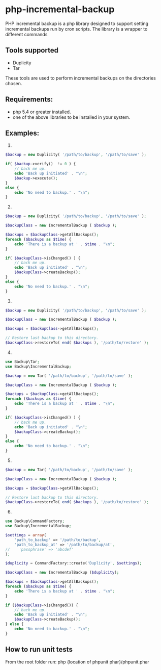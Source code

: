# php-incremental-backup

PHP incremental backup is a php library designed to support setting incremental backups run by cron scripts.
The library is a wrapper to different commands

Tools supported
---------------

* Duplicity
* Tar

These tools are used to perform incremental backups on the directories chosen.

Requirements:
-------------
* php 5.4 or greater installed.
* one of the above libraries to be installed in your system.

Examples:
---------

1)
```php
$backup = new Duplicity( '/path/to/backup', '/path/to/save' );

if( $backup->verify()  != 0 ) {
    // back me up.
    echo 'Back up initiated' . "\n";
    $backup->execute();
}
else {
    echo 'No need to backup.' . "\n";
}
```
2)
```php
$backup = new Duplicity( '/path/to/backup', '/path/to/save' );

$backupClass = new IncrementalBackup ( $backup );

$backups = $backupClass->getAllBackups();
foreach ($backups as $time) {
    echo 'There is a backup at ' . $time . "\n";
}

if( $backupClass->isChanged() ) {
    // back me up.
    echo 'Back up initiated' . "\n";
    $backupClass->createBackup();
}
else {
    echo 'No need to backup.' . "\n";
}
```
3)
```php
$backup = new Duplicity( '/path/to/backup', '/path/to/save' );

$backupClass = new IncrementalBackup ( $backup );

$backups = $backupClass->getAllBackups();

// Restore last backup to this directory.
$backupClass->restoreTo( end( $backups ), '/path/to/restore' );

```

4)
```php
use Backup\Tar;
use Backup\IncrementalBackup;

$backup = new Tar( '/path/to/backup', '/path/to/save' );

$backupClass = new IncrementalBackup ( $backup );

$backups = $backupClass->getAllBackups();
foreach ($backups as $time) {
    echo 'There is a backup at ' . $time . "\n";
}

if( $backupClass->isChanged() ) {
    // back me up.
    echo 'Back up initiated' . "\n";
    $backupClass->createBackup();
}
else {
    echo 'No need to backup.' . "\n";
}

```

5)
```php
$backup = new Tar( '/path/to/backup', '/path/to/save' );

$backupClass = new IncrementalBackup ( $backup );

$backups = $backupClass->getAllBackups();

// Restore last backup to this directory.
$backupClass->restoreTo( end( $backups ), '/path/to/restore' );

```

6)
```php
use Backup\CommandFactory;
use Backup\IncrementalBackup;

$settings = array(
    'path_to_backup' => '/path/to/backup',
    'path_to_backup_at' => '/path/to/backup/at',
//    'passphrase' => 'abcdef'
);

$duplicity = CommandFactory::create('Duplicity', $settings);

$backupClass = new IncrementalBackup ($duplicity);

$backups = $backupClass->getAllBackups();
foreach ($backups as $time) {
    echo 'There is a backup at ' . $time . "\n";
}

if ($backupClass->isChanged()) {
    // back me up.
    echo 'Back up initiated' . "\n";
    $backupClass->createBackup();
} else {
    echo 'No need to backup.' . "\n";
}

```

How to run unit tests
---------------------
From the root folder run:
php {location of phpunit phar}/phpunit.phar
